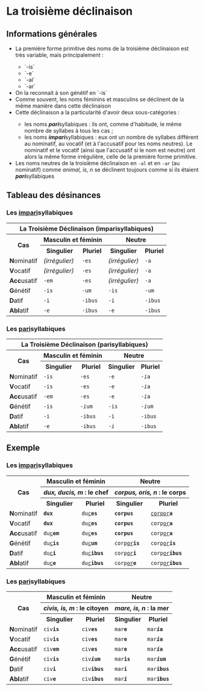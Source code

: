 # La troisième déclinaison

## Informations générales

<ul>
 <li>La première forme primitive des noms de la troisième déclinaison est très variable, mais principalement :</li>
  <ul>
   <li> `-is`</li>
   <li> `-e`</li>
   <li> `-al`</li>
   <li> `-ar`</li>
  </ul>
 <li>On la reconnait à son génétif en `-is`</li>
 <li>Comme souvent, les noms féminins et masculins se déclinent de la même manière dans cette déclinaison</li>
 <li>Cette déclinaison a la particularité d'avoir deux sous-catégories :</li>
  <ul>
   <li> les noms <b><i>pari</i></b>syllabiques : ils ont, comme d'habitude, le même nombre de syllabes à tous les cas ;</li>
   <li> les noms <b><i>impari</i></b>syllabiques : eux ont un nombre de syllabes différent au nominatif, au vocatif (et à l'accusatif pour les noms neutres). Le nominatif et le vocatif (ainsi que l'accusatif si le nom est neutre) ont alors la même forme irrégulière, celle de la première forme primitive.</li>
  </ul>
 <li>Les noms neutres de la troisième déclinaison en <code>-al</code> et en <code>-ar</code> (au nominatif) comme <i>animal, is, n</i> se déclinent toujours comme si ils étaient <b><i>pari</i></b>syllabiques</li>
</ul>

## Tableau des désinances

### Les <u><b>impari</b></u>syllabiques

<table>
 <tr>
  <th colspan="5">La Troisième Déclinaison (imparisyllabiques)</th>
 </tr>
 <tr>
  <th rowspan="2">Cas</th>
  <th colspan="2">Masculin et féminin</th>
  <th colspan="2">Neutre</th>
 </tr>
 <tr>
  <th>Singulier</th>
  <th>Pluriel</th>
  <th>Singulier</th>
  <th>Pluriel</th>
 </tr>
 <tr>
  <td><b>N</b>ominatif</td>
  <td><i>(irrégulier)</i></td>
  <td><code>-es</code></td>
  <td><i>(irrégulier)</i></td>
  <td><code>-a</code></td>
 </tr>
 <tr>
  <td><b>V</b>ocatif</td>
  <td><i>(irrégulier)</i></td>
  <td><code>-es</code></td>
  <td><i>(irrégulier)</i></td>
  <td><code>-a</code></td>
 </tr>
 <tr>
  <td><b>Acc</b>usatif</td>
  <td><code>-em</td>
  <td><code>-es</code></td>
  <td><i>(irrégulier)</i></td>
  <td><code>-a</code></td>
 </tr>
 <tr>
  <td><b>G</b>énétif</td>
  <td><code>-is</code></td>
  <td><code>-um</code></td>
  <td><code>-is</code></td>
  <td><code>-um</code></td>
 </tr>
 <tr>
  <td><b>D</b>atif</td>
  <td><code>-i</code></td>
  <td><code>-ibus</code></td>
  <td><code>-i</code></td>
  <td><code>-ibus</code></td>
 </tr>
 <tr>
  <td><b>Abl</b>atif</td>
  <td><code>-e</code></td>
  <td><code>-ibus</code></td>
  <td><code>-e</code></td>
  <td><code>-ibus</code></td>
 </tr>
</table>

### Les <u><b>pari</b></u>syllabiques

<table>
 <tr>
  <th colspan="5">La Troisième Déclinaison (parisyllabiques)</th>
 </tr>
 <tr>
  <th rowspan="2">Cas</th>
  <th colspan="2">Masculin et féminin</th>
  <th colspan="2">Neutre</th>
 </tr>
 <tr>
  <th>Singulier</th>
  <th>Pluriel</th>
  <th>Singulier</th>
  <th>Pluriel</th>
 </tr>
 <tr>
  <td><b>N</b>ominatif</td>
  <td><code>-is</code></td>
  <td><code>-es</code></td>
  <td><code>-e</code></td>
  <td><code>-<i>i</i>a</code></td>
 </tr>
 <tr>
  <td><b>V</b>ocatif</td>
  <td><code>-is</code></td>
  <td><code>-es</code></td>
  <td><code>-e</code></td>
  <td><code>-<i>i</i>a</code></td>
 </tr>
 <tr>
  <td><b>Acc</b>usatif</td>
  <td><code>-em</code></td>
  <td><code>-es</code></td>
  <td><code>-e</code></td>
  <td><code>-<i>i</i>a</code></td>
 </tr>
 <tr>
  <td><b>G</b>énétif</td>
  <td><code>-is</code></td>
  <td><code>-<i>i</i>um</code></td>
  <td><code>-is</code></td>
  <td><code>-<i>i</i>um</code></td>
 </tr>
 <tr>
  <td><b>D</b>atif</td>
  <td><code>-i</code></td>
  <td><code>-ibus</code></td>
  <td><code>-i</code></td>
  <td><code>-ibus</code></td>
 </tr>
 <tr>
  <td><b>Abl</b>atif</td>
  <td><code>-e</code></td>
  <td><code>-ibus</code></td>
  <td><code>-<i>i</i></code></td>
  <td><code>-ibus</code></td>
 </tr>
</table>

## Exemple

### Les <u><b>impari</b></u>syllabiques

<table>
 <tr>
  <th rowspan="3">Cas</th>
  <th colspan="2">Masculin et féminin</th>
  <th colspan="2">Neutre</th>
 </tr>
 <tr>
  <th colspan="2"><i>dux, ducis, m</i> : le chef</th>
  <th colspan="2"><i>corpus, oris, n</i> : le corps</th>
 </tr>
 <tr>
  <th>Singulier</th>
  <th>Pluriel</th>
  <th>Singulier</th>
  <th>Pluriel</th>
 </tr>
 <tr>
  <td><b>N</b>ominatif</td>
  <td><code><b>dux</b></code></td>
  <td><code>du<u>c</u><b>es<b></code></td>
  <td><code><b>corpus</b></code></td>
  <td><code><u>corpor</u><b>a</b></code></td>
 </tr>
 <tr>
  <td><b>V</b>ocatif</td>
  <td><code><b>dux</b></code></td>
  <td><code>du<u>c</u><b>es<b></code></td>
  <td><code><b>corpus</b></code></td>
  <td><code>corp<u>or</u><b>a</b></code></td>
 </tr>
 <tr>
  <td><b>Acc</b>usatif</td>
  <td><code>du<u>c</u><b>em</b></code></td>
  <td><code>du<u>c</u><b>es</b></code></td>
  <td><code><b>corpus</b></code></td>
  <td><code>corp<u>or</u><b>a</b></code></td>
 </tr>
 <tr>
  <td><b>G</b>énétif</td>
  <td><code>du<u>c</u><b>is</b></code></td>
  <td><code>du<u>c</u><b>um</b></code></td>
  <td><code>corp<u>or</u><b>is</b></code></td>
  <td><code>corp<u>or</u><b>is</um</code></td>
 </tr>
 <tr>
  <td><b>D</b>atif</td>
  <td><code>du<u>c</u><b>i</b></code></td>
  <td><code>du<u>c</u><b>ibus</b></code></td>
  <td><code>corp<u>or</u><b>i</b></code></td>
  <td><code>corp<u>or</u><b>ibus</b></code></td>
 </tr>
 <tr>
  <td><b>Abl</b>atif</td>
  <td><code>du<u>c</u><b>e</b></code></td>
  <td><code>du<u>c</u><b>ibus</b></code></td>
  <td><code>corp<u>or</u><b>e</b></code></td>
  <td><code>corp<u>or</u><b>ibus</b></code></td>
 </tr>
</table>

### Les <u><b>pari</b></u>syllabiques

<table>
 <tr>
  <th rowspan="3">Cas</th>
  <th colspan="2">Masculin et féminin</th>
  <th colspan="2">Neutre</th>
 </tr>
 <tr>
  <th colspan="2"><i>civis, is, m</i> : le citoyen</th>
  <th colspan="2"><i>mare, is, n</i> : la mer</th>
 </tr>
 <tr>
  <th>Singulier</th>
  <th>Pluriel</th>
  <th>Singulier</th>
  <th>Pluriel</th>
 </tr>
 <tr>
  <td><b>N</b>ominatif</td>
  <td><code>civ<b>is</b></code></td>
  <td><code>civ<b>es</code></td>
  <td><code>mar<b>e</b></code></td>
  <td><code>mar<b><i>i</i>a</b></code></td>
 </tr>
 <tr>
  <td><b>V</b>ocatif</td>
  <td><code>civ<b>is</b></code></td>
  <td><code>civ<b>es</code></td>
  <td><code>mar<b>e</b></code></td>
  <td><code>mar<b><i>i</i>a</code></td>
 </tr>
 <tr>
  <td><b>Acc</b>usatif</td>
  <td><code>civ<b>em</b></code></td>
  <td><code>civ<b>es</code></td>
  <td><code>mar<b>e</b></code></td>
  <td><code>mar<b><i>i</i>a</code></td>
 </tr>
 <tr>
  <td><b>G</b>énétif</td>
  <td><code>civ<b>is</b></code></td>
  <td><code>civ<b><i>i</i>um</code></td>
  <td><code>mar<b>is</b></code></td>
  <td><code>mar<b><i>i</i>um</code></td>
 </tr>
 <tr>
  <td><b>D</b>atif</td>
  <td><code>civ<b>i</b></code></td>
  <td><code>civ<b>ibus</code></td>
  <td><code>mar<b>i</b></code></td>
  <td><code>mar<b>ibus</code></td>
 </tr>
 <tr>
  <td><b>Abl</b>atif</td>
  <td><code>civ<b>e</b></code></td>
  <td><code>civ<b>ibus</code></td>
  <td><code>mar<b><i>i</i></b></code></td>
  <td><code>mar<b>ibus</code></td>
 </tr>
</table>
